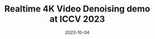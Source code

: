 ---
title: Realtime 4K Video Denoising demo at ICCV 2023

date: '2023-10-04'

summary: We demonstrated our efficient video denoising model processing 4K videos at 30 fps on an Andrpod phone empowered with SnapDragon Gen2 processor.
---